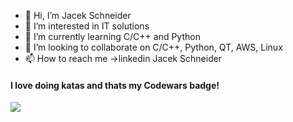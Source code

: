 - 👋 Hi, I’m Jacek Schneider
- 👀 I’m interested in IT solutions
- 🌱 I’m currently learning C/C++ and Python
- 💞️ I’m looking to collaborate on C/C++, Python, QT, AWS, Linux
- 📫 How to reach me ->linkedin Jacek Schneider

 ####   I love doing katas and thats my Codewars badge!
  
![](https://www.codewars.com/users/JSchneider/badges/large)
<!---
schneiderautomatyka/schneiderautomatyka is a ✨ special ✨ repository because its `README.md` (this file) appears on your GitHub profile.
You can click the Preview link to take a look at your changes.
--->
